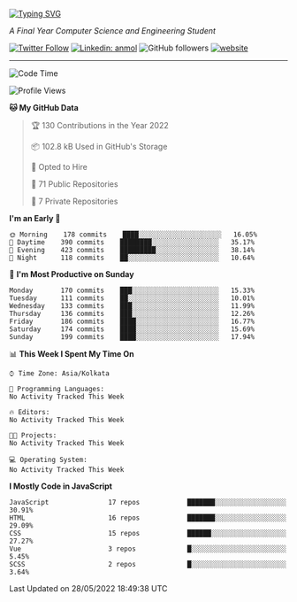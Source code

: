 [![Typing SVG](https://readme-typing-svg.herokuapp.com?lines=HI%2C+I'm+Tonal;I'm+a+MEVN+Stack+Developer)](https://git.io/typing-svg)

<p><em>A Final Year Computer Science and Engineering Student</em></p>

[![Twitter Follow](https://img.shields.io/twitter/follow/tonalmathew?style=flat)](https://twitter.com/intent/follow?screen_name=tonalmathew)
[![Linkedin: anmol](https://img.shields.io/badge/tonal-mathew?style=flat-square&logo=Linkedin&logoColor=white&link=https://www.linkedin.com/in/tonal-mathew/)](https://www.linkedin.com/in/tonal-mathew/)
![GitHub followers](https://img.shields.io/github/followers/tonalmathew?label=Follow&style=social)
[![website](https://img.shields.io/badge/Website-46a2f1.svg?&style=flat-square&logo=Google-Chrome&logoColor=white&link=http://tonalmathew.github.io/)](http://tonalmathew.github.io/)

---
<!--START_SECTION:waka-->
![Code Time](http://img.shields.io/badge/Code%20Time-0%20secs-blue)

![Profile Views](http://img.shields.io/badge/Profile%20Views-0-blue)

**🐱 My GitHub Data** 

> 🏆 130 Contributions in the Year 2022
 > 
> 📦 102.8 kB Used in GitHub's Storage 
 > 
> 💼 Opted to Hire
 > 
> 📜 71 Public Repositories 
 > 
> 🔑 7 Private Repositories  
 > 
**I'm an Early 🐤** 

```text
🌞 Morning    178 commits    ████░░░░░░░░░░░░░░░░░░░░░   16.05% 
🌆 Daytime    390 commits    ████████░░░░░░░░░░░░░░░░░   35.17% 
🌃 Evening    423 commits    █████████░░░░░░░░░░░░░░░░   38.14% 
🌙 Night      118 commits    ██░░░░░░░░░░░░░░░░░░░░░░░   10.64%

```
📅 **I'm Most Productive on Sunday** 

```text
Monday       170 commits    ███░░░░░░░░░░░░░░░░░░░░░░   15.33% 
Tuesday      111 commits    ██░░░░░░░░░░░░░░░░░░░░░░░   10.01% 
Wednesday    133 commits    ███░░░░░░░░░░░░░░░░░░░░░░   11.99% 
Thursday     136 commits    ███░░░░░░░░░░░░░░░░░░░░░░   12.26% 
Friday       186 commits    ████░░░░░░░░░░░░░░░░░░░░░   16.77% 
Saturday     174 commits    ████░░░░░░░░░░░░░░░░░░░░░   15.69% 
Sunday       199 commits    ████░░░░░░░░░░░░░░░░░░░░░   17.94%

```


📊 **This Week I Spent My Time On** 

```text
⌚︎ Time Zone: Asia/Kolkata

💬 Programming Languages: 
No Activity Tracked This Week

🔥 Editors: 
No Activity Tracked This Week

🐱‍💻 Projects: 
No Activity Tracked This Week

💻 Operating System: 
No Activity Tracked This Week

```

**I Mostly Code in JavaScript** 

```text
JavaScript               17 repos            ███████░░░░░░░░░░░░░░░░░░   30.91% 
HTML                     16 repos            ███████░░░░░░░░░░░░░░░░░░   29.09% 
CSS                      15 repos            ██████░░░░░░░░░░░░░░░░░░░   27.27% 
Vue                      3 repos             █░░░░░░░░░░░░░░░░░░░░░░░░   5.45% 
SCSS                     2 repos             █░░░░░░░░░░░░░░░░░░░░░░░░   3.64%

```



 Last Updated on 28/05/2022 18:49:38 UTC
<!--END_SECTION:waka-->

